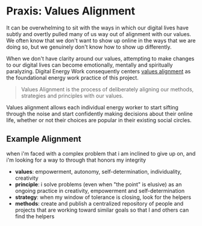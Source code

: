 # Praxis: Values Alignment

It can be overwhelming to sit with the ways in which our digital lives have subtly and overtly pulled many of us way out of alignment with our values. We often know that we don't want to show up online in the ways that we are doing so, but we genuinely don't know how to show up differently. 

When we don't have clarity around our values, attempting to make changes to our digital lives can become emotionally, mentally and spiritually paralyzing. Digital Energy Work consequently centers [values alignment](praxis___values___alignment.md) as the foundational energy work practice of this project.

> Values Alignment is the process of deliberately aligning our methods, strategies and principles with our values.

Values alignment allows each individual energy worker to start sifting through the noise and start confidently making decisions about their online life, whether or not their choices are popular in their existing social circles.

## Example Alignment 
when i'm faced with a complex problem that i am inclined to give up on, and i'm looking for a way to through that honors my integrity
- **values**: empowerment, autonomy, self-determination, individuality, creativity
- **principle**: i solve problems (even when "the point" is elusive) as an ongoing practice in creativity, empowerment and self-determination
- **strategy**: when my window of tolerance is closing, look for the helpers
- **methods**: create and publish a centralized repository of people and projects that are working toward similar goals so that I and others can find the helpers
